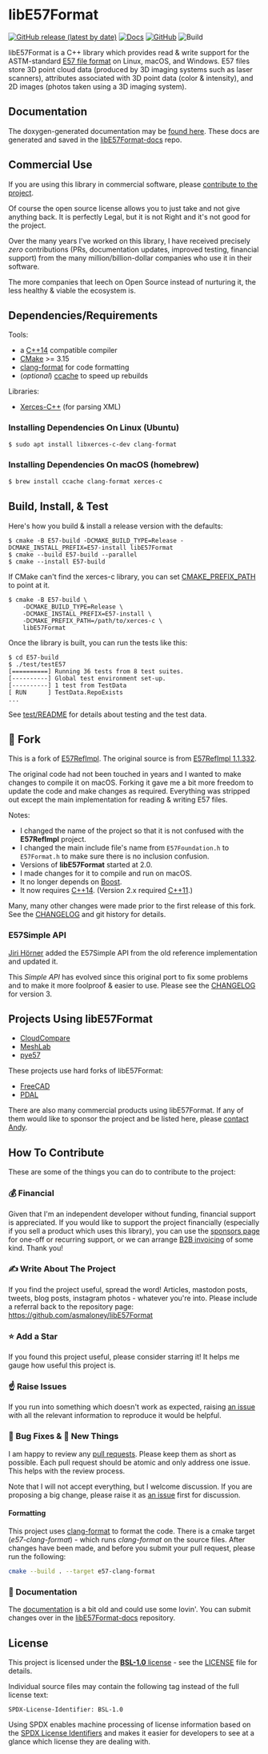 # libE57Format

[![GitHub release (latest by date)](https://img.shields.io/github/v/release/asmaloney/libE57Format)](https://github.com/asmaloney/libE57Format/releases/latest) [![Docs](https://img.shields.io/badge/docs-online-orange)](https://asmaloney.github.io/libE57Format-docs/) [![GitHub](https://img.shields.io/github/license/asmaloney/libE57Format)](LICENSE) ![Build](https://github.com/asmaloney/libE57Format/actions/workflows/build.yml/badge.svg)

libE57Format is a C++ library which provides read & write support for the ASTM-standard [E57 file format](https://www.astm.org/e2807-11r19e01.html) on Linux, macOS, and Windows. E57 files store 3D point cloud data (produced by 3D imaging systems such as laser scanners), attributes associated with 3D point data (color & intensity), and 2D images (photos taken using a 3D imaging system).

## Documentation

The doxygen-generated documentation may be [found here](https://asmaloney.github.io/libE57Format-docs/). These docs are generated and saved in the [libE57Format-docs](https://github.com/asmaloney/libE57Format-docs) repo.

## Commercial Use

If you are using this library in commercial software, please [contribute to the project](/CONTRIBUTING.md).

Of course the open source license allows you to just take and not give anything back. It is perfectly Legal, but it is not Right and it's not good for the project.

Over the many years I've worked on this library, I have received precisely _zero_ contributions (PRs, documentation updates, improved testing, financial support) from the many million/billion-dollar companies who use it in their software.

The more companies that leech on Open Source instead of nurturing it, the less healthy & viable the ecosystem is.

## Dependencies/Requirements

Tools:

- a [C++14](https://en.cppreference.com/w/cpp/14) compatible compiler
- [CMake](https://cmake.org/) >= 3.15
- [clang-format](https://clang.llvm.org/docs/ClangFormat.html) for code formatting
- (_optional_) [ccache](https://ccache.dev/) to speed up rebuilds

Libraries:

- [Xerces-C++](https://xerces.apache.org/xerces-c/) (for parsing XML)

### Installing Dependencies On Linux (Ubuntu)

```sh
$ sudo apt install libxerces-c-dev clang-format
```

### Installing Dependencies On macOS (homebrew)

```sh
$ brew install ccache clang-format xerces-c
```

## Build, Install, & Test

Here's how you build & install a release version with the defaults:

```
$ cmake -B E57-build -DCMAKE_BUILD_TYPE=Release -DCMAKE_INSTALL_PREFIX=E57-install libE57Format
$ cmake --build E57-build --parallel
$ cmake --install E57-build
```

If CMake can't find the xerces-c library, you can set [CMAKE_PREFIX_PATH](https://cmake.org/cmake/help/latest/variable/CMAKE_PREFIX_PATH.html) to point at it.

```
$ cmake -B E57-build \
    -DCMAKE_BUILD_TYPE=Release \
    -DCMAKE_INSTALL_PREFIX=E57-install \
    -DCMAKE_PREFIX_PATH=/path/to/xerces-c \
    libE57Format
```

Once the library is built, you can run the tests like this:

```
$ cd E57-build
$ ./test/testE57
[==========] Running 36 tests from 8 test suites.
[----------] Global test environment set-up.
[----------] 1 test from TestData
[ RUN      ] TestData.RepoExists
...
```

See [test/README](test/README.md) for details about testing and the test data.

## 🍴 Fork

This is a fork of [E57RefImpl](https://sourceforge.net/projects/e57-3d-imgfmt/). The original source is from [E57RefImpl 1.1.332](https://sourceforge.net/projects/e57-3d-imgfmt/files/E57Refimpl-src/).

The original code had not been touched in years and I wanted to make changes to compile it on macOS. Forking it gave me a bit more freedom to update the code and make changes as required. Everything was stripped out except the main implementation for reading & writing E57 files.

Notes:

- I changed the name of the project so that it is not confused with the **E57RefImpl** project.
- I changed the main include file's name from `E57Foundation.h` to `E57Format.h` to make sure there is no inclusion confusion.
- Versions of **libE57Format** started at 2.0.
- I made changes for it to compile and run on macOS.
- It no longer depends on [Boost](https://www.boost.org/).
- It now requires [C++14](https://en.cppreference.com/w/cpp/14). (Version 2.x required [C++11](https://en.cppreference.com/w/cpp/11).)

Many, many other changes were made prior to the first release of this fork. See the [CHANGELOG](CHANGELOG.md) and git history for details.

### E57Simple API

[Jiri Hörner](https://github.com/ptc-jhoerner) added the E57Simple API from the old reference implementation and updated it.

This _Simple API_ has evolved since this original port to fix some problems and to make it more foolproof & easier to use. Please see the [CHANGELOG](CHANGELOG.md) for version 3.

## Projects Using libE57Format

- [CloudCompare](https://github.com/CloudCompare/CloudCompare)
- [MeshLab](https://github.com/cnr-isti-vclab/meshlab)
- [pye57](https://github.com/davidcaron/pye57)

These projects use hard forks of libE57Format:

- [FreeCAD](https://github.com/FreeCAD/FreeCAD)
- [PDAL](https://github.com/PDAL/PDAL)

There are also many commercial products using libE57Format. If any of them would like to sponsor the project and be listed here, please <a href="mailto:asmaloney@gmail.com?subject=libE57Format Sponsorship">contact Andy</a>.

## How To Contribute

These are some of the things you can do to contribute to the project:

### 💰 Financial

Given that I'm an independent developer without funding, financial support is appreciated. If you would like to support the project financially (especially if you sell a product which uses this library), you can use the [sponsors page](https://github.com/sponsors/asmaloney) for one-off or recurring support, or we can arrange <a href="mailto:asmaloney@gmail.com?subject=libE57Format B2B Sponsorship">B2B invoicing</a> of some kind. Thank you!

### ✍ Write About The Project

If you find the project useful, spread the word! Articles, mastodon posts, tweets, blog posts, instagram photos - whatever you're into. Please include a referral back to the repository page: https://github.com/asmaloney/libE57Format

### ⭐️ Add a Star

If you found this project useful, please consider starring it! It helps me gauge how useful this project is.

### ☝ Raise Issues

If you run into something which doesn't work as expected, raising [an issue](https://github.com/asmaloney/libE57Format/issues) with all the relevant information to reproduce it would be helpful.

### 🐞 Bug Fixes & 🧪 New Things

I am happy to review any [pull requests](https://github.com/asmaloney/libE57Format/pulls). Please keep them as short as possible. Each pull request should be atomic and only address one issue. This helps with the review process.

Note that I will not accept everything, but I welcome discussion. If you are proposing a big change, please raise it as [an issue](https://github.com/asmaloney/libE57Format/issues) first for discussion.

#### Formatting

This project uses [clang-format](https://clang.llvm.org/docs/ClangFormat.html) to format the code. There is a cmake target (_e57-clang-format_) - which runs _clang-format_ on the source files. After changes have been made, and before you submit your pull request, please run the following:

```sh
cmake --build . --target e57-clang-format
```

### 📖 Documentation

The [documentation](https://github.com/asmaloney/libE57Format) is a bit old and could use some lovin'. You can submit changes over in the [libE57Format-docs](https://github.com/asmaloney/libE57Format-docs) repository.

## License

This project is licensed under the [**BSL-1.0** license](https://opensource.org/licenses/BSL-1.0) - see the [LICENSE](LICENSE.md) file for details.

Individual source files may contain the following tag instead of the full license text:

    SPDX-License-Identifier: BSL-1.0

Using SPDX enables machine processing of license information based on the [SPDX License Identifiers](https://spdx.org/ids) and makes it easier for developers to see at a glance which license they are dealing with.
